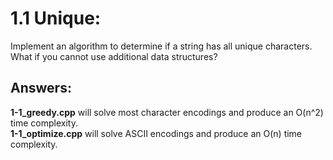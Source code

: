 # <strong>1.1 Unique:</strong>
Implement an algorithm to determine if a string has all unique characters.
What if you cannot use additional data structures?

## Answers:
<strong>1-1_greedy.cpp</strong> will solve most character encodings and produce an O(n^2) time complexity.<br />
<strong>1-1_optimize.cpp</strong> will solve ASCII encodings and produce an O(n) time complexity.<br />
